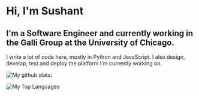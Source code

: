 # Hi, I'm Sushant

## I'm a Software Engineer and currently working in the Galli Group at the University of Chicago.

I write a lot of code here, mostly in Python and JavaScript. I also design, develop, test and deploy the platform I'm currently working on.


![My github stats:](https://github-readme-stats.vercel.app/api?username=anti-mony&count_private=true&show_icons=true&theme=tokyonight&hide=stars)

![My Top Languages](https://github-readme-stats.vercel.app/api/top-langs/?username=anti-mony&layout=compact&theme=tokyonight)
